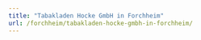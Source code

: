 ```yaml
---
title: "Tabakladen Hocke GmbH in Forchheim"
url: /forchheim/tabakladen-hocke-gmbh-in-forchheim/
---
```

